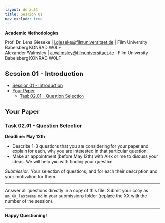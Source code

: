 ```yaml
---
layout: default
title: Session 01
nav_exclude: true
---
```


**Academic Methodologies**
  
Prof. Dr. Lena Gieseke \| l.gieseke@filmuniversitaet.de \| Film University Babelsberg KONRAD WOLF  
Alexander Walmsley \| a.walmsley@filmuniversitaet.de \| Film University Babelsberg KONRAD WOLF  


## Session 01 - Introduction

<!-- Reading the scripts and preparing questions should take < 2h. If you need longer, please let me know next class. -->

* [Session 01 - Introduction](#session-01---introduction)
* [Your Paper](#your-paper)
    * [Task 02.01 - Question Selection](#task-0201---question-selection)



## Your Paper

### Task 02.01 - Question Selection

**Deadline: May 12th**

* Describe 1-3 questions that you are considering for your paper and explain for each, why you are interested in that particular question.
* Make an appointment (before May 12th) with Alex or me to discuss your ideas. We will help you with finding your question.
  


  
*Submission:* Your selection of questions, and for each their description and your motivation for them.

  


---
  
Answer all questions directly in a copy of this file. Submit your copy as `am_XX_lastname.md` in your submissions folder (replace the XX with the number of the session). 
  

---

**Happy Questioning!**
